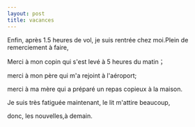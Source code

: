 ```yaml
---
layout: post
title: vacances
---
```


Enfin, après 1.5 heures de vol, je suis rentrée chez moi.Plein de remerciement à faire,

Merci à mon copin qui s'est levé à 5 heures du matin；

merci à mon père qui m'a rejoint à l'aéroport;

merci à ma mère qui a préparé un repas copieux à la maison.

Je suis très fatiguée maintenant, le lit m'attire beaucoup,

donc, les nouvelles,à demain.
